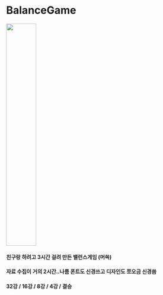 # BalanceGame
<img src="https://github.com/greatgrapes/BalanceGame/assets/110097186/a95f448d-d733-4c2e-bd0d-a912db443eb8" width="40%" height="600">

#### 친구랑 하려고 3시간 걸려 만든 밸런스게임 (머쓱)
#### 자료 수집이 거의 2시간..나름 폰트도 신경쓰고 디자인도 쪼오금 신경씀
#### 32강 / 16강 / 8강 / 4강 / 결승 
